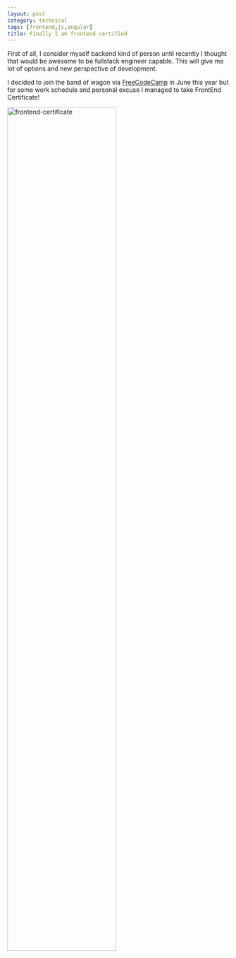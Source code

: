 ```yaml
---
layout: post
category: technical
tags: [frontend,js,angular]
title: Finally I am frontend certified
---
```


First of all, I consider myself backend kind of person until recently I thought that would be awesome to be fullstack engineer capable. This will give me lot of options and new perspective of development.

I decided to join the band of wagon via [FreeCodeCamp](http://www.freecodecamp.com/) in June this year but for some work schedule and personal excuse I managed to take FrontEnd Certificate!

<img class="center-block img-responsive" src="https://user-images.githubusercontent.com/1860126/27253690-9a65a99a-533e-11e7-91cb-654ebaebfc61.png" width="70%" alt="frontend-certificate">
